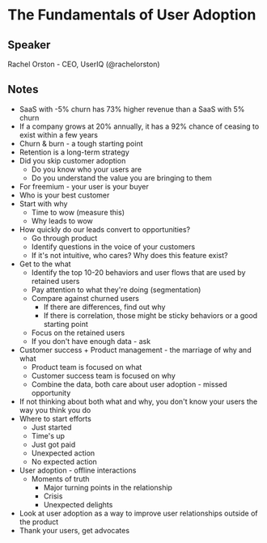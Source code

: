 # The Fundamentals of User Adoption

## Speaker

Rachel Orston - CEO, UserIQ (@rachelorston)

## Notes

* SaaS with -5% churn has 73% higher revenue than a SaaS with 5% churn
* If a company grows at 20% annually, it has a 92% chance of ceasing to exist within a few years
* Churn & burn - a tough starting point
* Retention is a long-term strategy
* Did you skip customer adoption
  * Do you know who your users are
  * Do you understand the value you are bringing to them
* For freemium - your user is your buyer
* Who is your best customer
* Start with why
  * Time to wow (measure this)
  * Why leads to wow
* How quickly do our leads convert to opportunities?
  * Go through product
  * Identify questions in the voice of your customers
  * If it's not intuitive, who cares? Why does this feature exist?
* Get to the what
  * Identify the top 10-20 behaviors and user flows that are used by retained users
  * Pay attention to what they're doing (segmentation)
  * Compare against churned users
    * If there are differences, find out why
    * If there is correlation, those might be sticky behaviors or a good starting point
  * Focus on the retained users
  * If you don't have enough data - ask
* Customer success + Product management - the marriage of why and what
  * Product team is focused on what
  * Customer success team is focused on why
  * Combine the data, both care about user adoption - missed opportunity
* If not thinking about both what and why, you don't know your users the way you think you do
* Where to start efforts
  * Just started
  * Time's up
  * Just got paid
  * Unexpected action
  * No expected action
* User adoption - offline interactions
  * Moments of truth
    * Major turning points in the relationship
    * Crisis
    * Unexpected delights
* Look at user adoption as a way to improve user relationships outside of the product
* Thank your users, get advocates